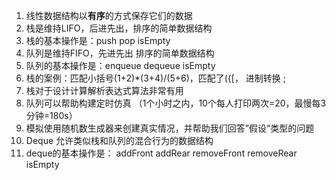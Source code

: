 1. 线性数据结构以**有序**的方式保存它们的数据
2. 栈是维持LIFO，后进先出，排序的简单数据结构
3. 栈的基本操作是：push pop isEmpty
4. 队列是维持FIFO，先进先出 排序的简单数据结构
5. 队列的基本操作是：enqueue dequeue isEmpty
6. 栈的案例：匹配小括号(1+2)*(3+4)/(5+6)，匹配了({[， 进制转换 ;
7. 栈对于设计计算解析表达式算法非常有用
8. 队列可以帮助构建定时仿真 （1个小时之内，10个每人打印两次=20，最慢每3分钟=180s）
9. 模拟使用随机数生成器来创建真实情况，并帮助我们回答”假设“类型的问题
10. Deque 允许类似栈和队列的混合行为的数据结构
11. deque的基本操作是： addFront addRear removeFront removeRear isEmpty

